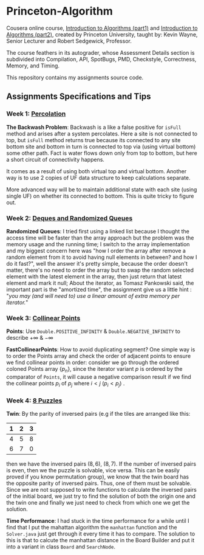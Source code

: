 # Princeton-Algorithm

Cousera online course, [Introduction to Algorithms (part1)](https://www.coursera.org/learn/algorithms-part1) and [Introduction to Algorithms (part2)](https://www.coursera.org/learn/algorithms-part2), created by Princeton University, taught by: Kevin Wayne, Senior Lecturer and Robert Sedgewick, Professor.

The course feathers in its autograder, whose Assessment Details section is subdivided into Compilation, API, SpotBugs, PMD, Checkstyle, Correctness, Memory, and Timing.

This repository contains my assignments source code.

## Assignments Specifications and Tips

### Week 1: [Percolation](https://coursera.cs.princeton.edu/algs4/assignments/percolation/specification.php)

**The Backwash Problem**: Backwash is a like a false positive for `isFull` method and arises after a system percolates. Here a site is not connected to top, but `isFull` method returns true because its connected to any site bottom site and bottom in turn is connected to top via (using virtual bottom) some other path. Fact is water flows down only from top to bottom, but here a short circuit of connectivity happens.

It comes as a result of using both virtual top and virtual bottom. Another way is to use 2 copies of UF data structure to keep calculations separate. 

More advanced way will be to maintain additional state with each site (using single UF) on whether its connected to bottom. This is quite tricky to figure out.

### Week 2: [Deques and Randomized Queues](https://coursera.cs.princeton.edu/algs4/assignments/queues/specification.php)

**Randomized Queues**: I tried first using a linked list because I thought the access time will be faster than the array approach but the problem was the memory usage and the running time; I switch to the array implementation and my biggest concern here was "how I order the array after remove a random element from it to avoid having null elements in between? and how I do it fast?", well the answer it's pretty simple, because the order doesn't matter, there's no need to order the array but to swap the random selected  element with the latest element in the array, then just return that latest element and mark it null; About the iterator, as Tomasz Pankowski said, the important part is the "amortized time", the assignment give us a little hint : "*you may (and will need to) use a linear amount of extra memory per iterator.*" 

### Week 3: [Collinear Points](https://coursera.cs.princeton.edu/algs4/assignments/collinear/specification.php)

**Points**: Use `Double.POSITIVE_INFINITY` & `Double.NEGATIVE_INFINITY` to describe $+\infty$ & $-\infty$

**FastCollinearPoints**: How to avoid duplicating segment? One simple way is to order the Points array and check the order of adjacent points to ensure we find collinear points in order: consider we go through the ordered coloned Points array $\{p_n\}$, since the iterator variant $p$ is ordered by the comparator of `Points`, it will cause a negative comparison result if we find the collinear points $p_i$ of $p_j$ where $i<j\ (p_i<p_j)$ .

### Week 4: [8 Puzzles](https://coursera.cs.princeton.edu/algs4/assignments/8puzzle/specification.php)

**Twin**: By the parity of inversed pairs (e.g if the tiles are arranged like this:

| 1 | 2 | 3 |
|---|---|---|
| 4 | 5 | 8 |
| 6 | 7 | 0 |

then we have the inversed pairs $(8,6)$, $(8,7)$. If the number of inversed pairs is even, then we the puzzle is solvable, vice versa. This can be easily proved if you know permutation group), we know that the twin board has the opposite parity of inversed pairs. Thus, one of them must be solvable. Since we are not supposed to write functions to calculate the inversed pairs of the initial board, we just try to find the solution of both the origin one and the twin one and finally we just need to check from which one we get the solution.

**Time Performance**: I had stuck in the time performance for a while until I find that I put the mahattan algorithm the `manhattan` function and the `Solver.java` just get through it every time it has to compare. The solution to this is that to calcute the manhattan distance in the Board Builder and put it into a variant in class `Board` and `SearchNode`.